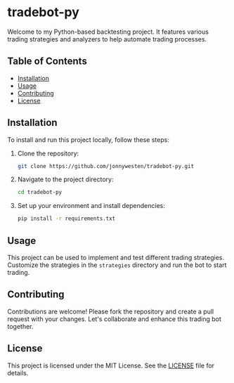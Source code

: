 
# tradebot-py

Welcome to my Python-based backtesting project. It features various trading strategies and analyzers to help automate trading processes.

## Table of Contents
- [Installation](#installation)
- [Usage](#usage)
- [Contributing](#contributing)
- [License](#license)

## Installation
To install and run this project locally, follow these steps:

1. Clone the repository:
    ```sh
    git clone https://github.com/jonnywesten/tradebot-py.git
    ```
2. Navigate to the project directory:
    ```sh
    cd tradebot-py
    ```
3. Set up your environment and install dependencies:
    ```sh
    pip install -r requirements.txt
    ```

## Usage
This project can be used to implement and test different trading strategies. Customize the strategies in the `strategies` directory and run the bot to start trading.

## Contributing
Contributions are welcome! Please fork the repository and create a pull request with your changes. Let's collaborate and enhance this trading bot together.

## License
This project is licensed under the MIT License. See the [LICENSE](LICENSE) file for details.

